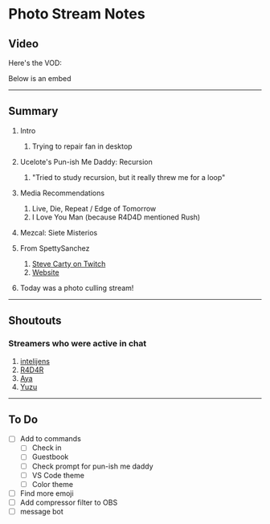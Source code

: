 # Photo Stream Notes

## Video

Here's the VOD: 

Below is an embed

---

## Summary

1. Intro
   1. Trying to repair fan in desktop

2. Ucelote's Pun-ish Me Daddy: Recursion
   1. "Tried to study recursion, but it really threw me for a loop"

3. Media Recommendations
   1. Live, Die, Repeat / Edge of Tomorrow
   2. I Love You Man (because R4D4D mentioned Rush)

4. Mezcal: Siete Misterios

5. From SpettySanchez
   1. [Steve Carty on Twitch](https://www.twitch.tv/stevecarty)
   2. [Website](https://picsbysergio.com/about)

6. Today was a photo culling stream!

---

## Shoutouts

### Streamers who were active in chat

1. [intelijens](https://www.twitch.tv/intelijens)
2. [R4D4R](https://www.twitch.tv/R4D4R_Live)
3. [Aya](https://www.twitch.tv/HWaitingAya)
4. [Yuzu](https://www.twitch.tv/YuzuPonEN)

---

## To Do

- [ ] Add to commands
  - [ ] Check in
  - [ ] Guestbook
  - [ ] Check prompt for pun-ish me daddy
  - [ ] VS Code theme
  - [ ] Color theme
- [ ] Find more emoji
- [ ] Add compressor filter to OBS
- [ ] message bot
